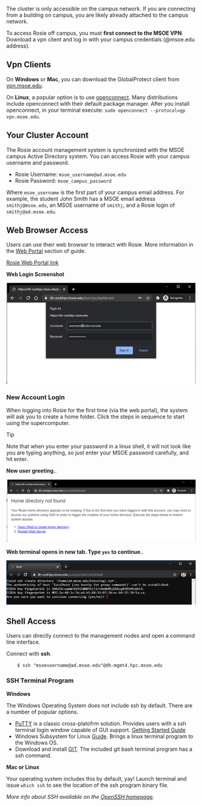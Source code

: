 The cluster is only accessible on the campus network. If you are connecting from a building on campus, you are likely already attached to the campus network.

To access Rosie off campus, you must **first connect to the MSOE VPN**. Download a vpn client and log in with your campus credentials (@msoe.edu address).

## Vpn Clients

On **Windows** or **Mac**, you can download the GlobalProtect client from [vpn.msoe.edu](https://vpn.msoe.edu).

On **Linux**, a popular option is to use [openconnect](https://www.infradead.org/openconnect/index.html). Many distributions include openconnect with their default package manager. After you install openconnect, in your terminal execute: `sudo openconnect --protocol=gp vpn.msoe.edu`. 

## Your Cluster Account

The Rosie account management system is synchronized with the MSOE campus Active Directory system. You can access Rosie with your campus username and password.

* Rosie Username: `msoe_username@ad.msoe.edu`
* Rosie Password: `msoe_campus_password`

Where `msoe_username` is the first part of your campus email address. For example, the student John Smith has a MSOE email address `smithj@msoe.edu`, an MSOE username of `smithj`, and a Rosie login of `smithj@ad.msoe.edu`.

## Web Browser Access

Users can use their web browser to interact with Rosie. More information in the [Web Portal](web/dashboard.md) section of guide.

[Rosie Web Portal link](https://dh-ood.hpc.msoe.edu)

**Web Login Screenshot**

![Web Login](_images/web_login.png)

### New Account Login

When logging into Rosie for the first time (via the web portal), the system will ask you to create a home folder. Click the steps in sequence to start using the supercomputer.  

> [!Tip]
> Note that when you enter your password in a linux shell, it will not look like you are typing anything, so just enter your MSOE password carefully, and hit enter.

**New user greeting.**.

![Web Login](_images/ood_new_acc.png)

**Web terminal opens in new tab. Type `yes` to continue.**.

![Web Login](_images/ood_new_acc2.png)

## Shell Access

Users can directly connect to the management nodes and open a command line interface.

Connect with **ssh**.

```
    $ ssh "msoeusername@ad.msoe.edu"@dh-mgmt4.hpc.msoe.edu
```

### SSH Terminal Program

**Windows** 

The Windows Operating System does not include ssh by default. There are a number of popular options.

* [PuTTY](https://www.putty.org/) is a classic cross-platofrm solution. Provides users with a ssh terminal login window capable of GUI support. [Getting Started Guide](https://the.earth.li/~sgtatham/putty/0.74/htmldoc/Chapter2.html#gs)
* Windows Subsystem for Linux [Guide](https://docs.microsoft.com/en-us/windows/wsl/install-win10). Brings a linux terminal program to the Windows OS.
* Download and install [GIT](https://git-scm.com/). The included git bash terminal program has a ssh command.

**Mac or Linux**

Your operating system includes this by default, yay! Launch terminal and issue `which ssh` to see the location of the ssh program binary file.


*More info about SSH available on the [OpenSSH homepage](https://openssh.com).*


